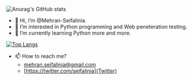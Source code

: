 ![Anurag's GitHub stats](https://github-readme-stats.vercel.app/api?username=Mehran-Seifalinia&show_icons=true&theme=midnight-purple)  

- 👋 Hi, I’m @Mehran-Seifalinia.
- 👀 I’m interested in Python programming and Web peneteration testing.
- 🌱 I’m currently learning Python more and more.

[![Top Langs](https://github-readme-stats.vercel.app/api/top-langs/?username=Mehran-Seifalinia&langs_count=8)](https://github.com/anuraghazra/github-readme-stats) 

- 📫 How to reach me?
  - mehran.seifalinia@gmail.com
  - [https://twitter.com/seifalinia](Twitter)
